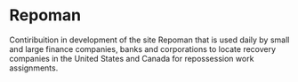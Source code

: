 # Repoman

Contiribuition in development of the site Repoman that is used daily by small and large finance companies, banks and corporations to locate recovery companies in the United States and Canada for repossession work assignments.
